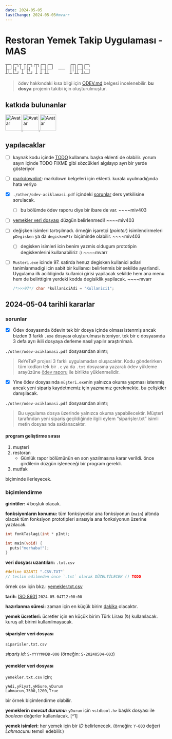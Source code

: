 ```yaml
---
date: 2024-05-05
lastChange: 2024-05-05#mvarr
---
```


<!--BELGEYİ DÜZENLEYECEK KİŞİ: 
    - girintiler iki boşluk olacak biçimide yazılmıştır.
    - üstteki `lastChange` girdisini uygun biçimide değiştirebilirsin
    - eklediğin yapılacaklar girdisinin sonuna `~~~~isim` yazman güzel olabilir.
    - KOLAY GELSİN -->

# Restoran Yemek Takip Uygulaması - MAS

```text
┬─┐┌─┐┬ ┬┌─┐┌┬┐┌─┐┌─┐       ┌┬┐┌─┐┌─┐
├┬┘├┤ └┬┘├┤  │ ├─┤├─┘  ───  │││├─┤└─┐
┴└─└─┘ ┴ └─┘ ┴ ┴ ┴┴         ┴ ┴┴ ┴└─┘
```

> ödev hakkındaki kısa bilgi için [ODEV.md](https://github.com/miv403/reyetap-mas/blob/master/ODEV.md) belgesi incelenebilir.
> **bu dosya** projenin takibi için oluşturulmuştur.

## katkıda bulunanlar

<a href="https://github.com/mvarr">
  <img src="https://avatars.githubusercontent.com/u/147834815?v=4" alt="Avatar" height=50>
</a>
<a href="https://github.com/miv403">
  <img src="https://avatars.githubusercontent.com/u/62180556?v=4" alt="Avatar" height=50>
</a>
<a href="https://github.com/Dartsemih">
  <img src="https://avatars.githubusercontent.com/u/165713244?v=4" alt="Avatar" height=50>
</a>

## yapılacaklar

- [ ] kaynak kodu içinde [TODO](https://marketplace.visualstudio.com/items?itemName=Gruntfuggly.todo-tree) kullanımı. başka eklenti de olabilir. yorum sayırı içinde TODO FIXME gibi sözcükleri algılayıp ayrı bir yerde gösteriyor
- [ ] [markdownlint](https://marketplace.visualstudio.com/items?itemName=DavidAnson.vscode-markdownlint): markdown belgeleri için eklenti. kurala uyulmadığında hata veriyo
- [x] `./other/odev-aciklamasi.pdf` içindeki [sorunlar](#sorunlar) ders yetkilisine sorulacak.
  - [ ] bu bölümde ödev raporu diye bir ibare de var. ~~~~miv403
- [ ] [yemekler veri dosyası](#yemekler-veri-dosyası) düzgün belirlenmedi! ~~~~miv403
- [ ] değişken isimleri tartışılmadı. örneğin işaretçi (*pointer*) isimlendirmeleri `pDegisken` ya da `degiskenPtr` biçiminde olabilir. ~~~~miv403
  - [ ] degisken isimleri icin benim yazmis oldugum prototipin degiskenlerini kullanabiliriz :) ~~~~mvarr
- [ ] `Musteri.exe` icinde 97. satirda henuz degisken kullanici adlari tanimlanmadigi icin sabit bir kullanıcı belirlenmis bir sekilde ayarlandi. Uygulama ilk acildiginda kullanici girisi yapilacak sekilde hem ana menu hem de belirttigim yerdeki kodda degisiklik yapilacak. ~~~~mvarr

  ```C
  /*>>>97*/ char *kullaniciAdi = "Kullanici1";
  ```

## 2024-05-04 tarihli kararlar

### sorunlar

- [x] Ödev dosyasında ödevin tek bir dosya içinde olması istenmiş ancak bizden 3 farklı `.exe` dosyası oluşturulması isteniyor. tek bir c dosyasında 3 defa ayrı ikili dosyaya derleme nasıl yapılır araştırılmalı.

`./other/odev-aciklamasi.pdf` dosyasından alıntı;
> ReYeTaP projesi 3 farklı uygulamadan oluşacaktır.
> Kodu gönderirken tüm kodları tek bir `.c` ya da `.txt` dosyasına yazarak ödev yükleme
> arayüzüne <u>ödev raporu</u> ile birlikte yüklenmelidir.

- [x] Yine ödev dosyasında `müşteri.exe`nin yalnızca okuma yapması istenmiş ancak yeni sipariş kaydetmemiz için yazmamız gerekmekte. bu çelişkiler danışılacak.

`./other/odev-aciklamasi.pdf` dosyasından alıntı;
> Bu uygulama dosya
> üzerinde yalnızca okuma yapabilecektir. Müşteri tarafından yeni sipariş geçildiğinde
> ilgili eylem “siparişler.txt” isimli metin dosyasında saklanacaktır.

#### program geliştirme sırası

1. muşteri
2. restoran
    - Günlük rapor bölümünün en son yazılmasına karar verildi. önce girdilerin düzgün işleneceği bir program gerekli.
3. mutfak

biçiminde ilerleyecek.

### biçimlendirme

**girintiler:** `4` boşluk olacak.

**fonksiyonların konumu:** tüm fonksiyonlar ana fonksiyonun (`main`) altında olacak tüm fonksiyon prototipleri sırasıyla ana fonksiyonun üzerine yazılacak.

```C
int fonkTaslagi(int * pInt);

int main(void) {
  puts("merhaba!");
}
```

**veri dosyası uzantıları:** `.txt.csv`

```C
#define UZANTI ".CSV.TXT"`
// teslim edilmeden önce `.txt` olarak DÜZELTİLECEK () TODO
```

örnek csv için bkz.: [yemekler.txt.csv](#yemekler-veri-dosyası)

**tarih**: [ISO 8601](https://en.wikipedia.org/wiki/ISO_8601) `2024-05-04T12:00:00`

**hazırlanma süresi:** zaman için en küçük birim [dakika](https://en.wikipedia.org/wiki/Minute) olacaktır.

**yemek ücretleri:** ücretler için en küçük birim Türk Lirası (₺) kullanılacak. kuruş alt birimi kullanılmayacak.

#### siparişler veri dosyası

`siparisler.txt.csv`

*sipariş id:* `S-YYYYMMDD-000` (örneğin: `S-20240504-003`)

#### yemekler veri dosyası

`yemekler.txt.csv` için;

```csv
yAdi,yFiyat,yHSure,yDurum
Lahmacun,7500,1200,True
```

bir örnek biçimlendirme olabilir.

**yemeklerin *mevcut durumu:*** `yDurum` için `<stdbool.h>` başlık dosyası ile *boolean* değerler kullanılacak. [^1]

**yemek isimleri:** her yemek için bir *ID* belirlenecek. (örneğin: `Y-003` değeri *Lahmacun*u temsil edebilir.)

<!--MARKDOWN LINT BOS YAPMASIN DİYE VAR-->
<!-- markdownlint-configure-file { 
  "no-inline-html": {
    "allowed_elements": [
  "a",
  "img",
  "u",
  "br",
    ]
  }
} -->
